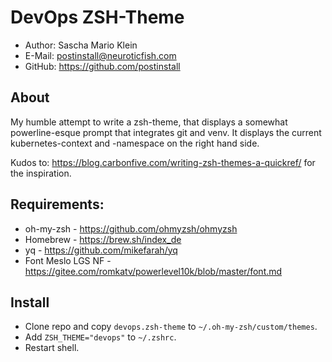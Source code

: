 # DevOps ZSH-Theme

- Author: Sascha Mario Klein
- E-Mail: postinstall@neuroticfish.com
- GitHub: https://github.com/postinstall

## About

My humble attempt to write a zsh-theme, that displays a somewhat powerline-esque prompt that integrates git and venv. It displays the current kubernetes-context and -namespace on the right hand side.

Kudos to: https://blog.carbonfive.com/writing-zsh-themes-a-quickref/ for the inspiration.

## Requirements:

- oh-my-zsh - https://github.com/ohmyzsh/ohmyzsh
- Homebrew - https://brew.sh/index_de
- yq - https://github.com/mikefarah/yq
- Font Meslo LGS NF - https://gitee.com/romkatv/powerlevel10k/blob/master/font.md

## Install

- Clone repo and copy `devops.zsh-theme` to `~/.oh-my-zsh/custom/themes`.
- Add `ZSH_THEME="devops"` to `~/.zshrc`.
- Restart shell.